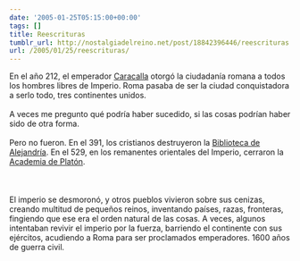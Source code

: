 ```yaml
---
date: '2005-01-25T05:15:00+00:00'
tags: []
title: Reescrituras
tumblr_url: http://nostalgiadelreino.net/post/18842396446/reescrituras
url: /2005/01/25/reescrituras/
---
```


<p>En el año 212, el emperador <a href="http://en.wikipedia.org/wiki/Caracalla">Caracalla</a> otorgó la ciudadanía romana a todos los hombres libres de Imperio. Roma pasaba de ser la ciudad conquistadora a serlo todo, tres continentes unidos.<br/><br/>A veces me pregunto qué podría haber sucedido, si las cosas podrían haber sido de otra forma.<br/><br/>Pero no fueron. En el 391, los cristianos destruyeron la <a href="http://en.wikipedia.org/wiki/Library_of_Alexandria">Biblioteca de Alejandría</a>. En el 529, en los remanentes orientales del Imperio, cerraron la <a href="http://en.wikipedia.org/wiki/Academy">Academia de Platón</a>.<br/><br/><br/><br/>El imperio se desmoronó, y otros pueblos vivieron sobre sus cenizas, creando multitud de pequeños reinos, inventando países, razas, fronteras, fingiendo que ese era el orden natural de las cosas. A veces, algunos intentaban revivir el imperio por la fuerza, barriendo el continente con sus ejércitos, acudiendo a Roma para ser proclamados emperadores. 1600 años de guerra civil.<br/><br/><br/><br/></p><div class="blogger-post-footer"><img width="1" height="1" src="https://blogger.googleusercontent.com/tracker/1180118427259117074-3296976811125496310?l=nostalgiadelreino.blogspot.com" alt=""/></div>